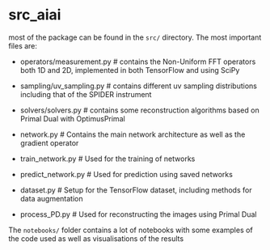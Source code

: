 # src_aiai

most of the package can be found in the `src/` directory. The most important files are:


- operators/measurement.py  # contains the Non-Uniform FFT operators both 1D and 2D, implemented in both TensorFlow and using SciPy
- sampling/uv_sampling.py   # contains different uv sampling distributions including that of the SPIDER instrument
- solvers/solvers.py        # contains some reconstruction algorithms based on Primal Dual with OptimusPrimal

- network.py                # Contains the main network architecture as well as the gradient operator
- train_network.py          # Used for the training of networks
- predict_network.py        # Used for prediction using saved networks
- dataset.py                # Setup for the TensorFlow dataset, including methods for data augmentation
- process_PD.py             # Used for reconstructing the images using Primal Dual



The `notebooks/` folder contains a lot of notebooks with some examples of the code used as well as visualisations of the results
